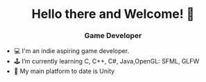 ### <h1 align="center"> Hello there and Welcome! 👋 </h1>
<h3 align="center">Game Developer</h3>


- 💻 I'm an indie aspiring game developer.
- 🕹️ I’m currently learning C, C++, C#, Java,OpenGL: SFML, GLFW
- 🔨 My main platform to date is Unity






